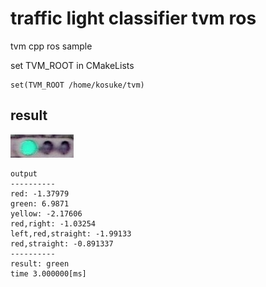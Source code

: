 # traffic light classifier tvm ros
tvm cpp ros sample  

set TVM_ROOT in CMakeLists
```
set(TVM_ROOT /home/kosuke/tvm)
```

## result
![](images/nishishinjuku_n1_2020-06-03-13-48-46000020-0.jpg)
```
output
----------
red: -1.37979
green: 6.9871
yellow: -2.17606
red,right: -1.03254
left,red,straight: -1.99133
red,straight: -0.891337
----------
result: green
time 3.000000[ms]
```